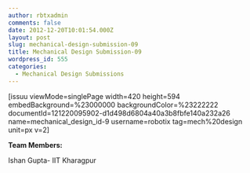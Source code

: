 ```yaml
---
author: rbtxadmin
comments: false
date: 2012-12-20T10:01:54.000Z
layout: post
slug: mechanical-design-submission-09
title: Mechanical Design Submission-09
wordpress_id: 555
categories:
  - Mechanical Design Submissions
---
```


[issuu viewMode=singlePage width=420 height=594 embedBackground=%23000000 backgroundColor=%23222222 documentId=121220095902-d1d498d6804a40a3b8fbfe140a232a26 name=mechanical_design_id-9 username=robotix tag=mech%20design unit=px v=2]

**Team Members:**

Ishan Gupta- IIT Kharagpur
